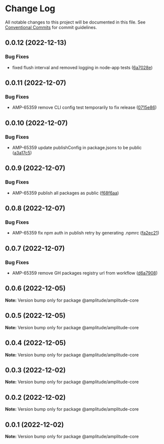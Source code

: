 # Change Log

All notable changes to this project will be documented in this file.
See [Conventional Commits](https://conventionalcommits.org) for commit guidelines.

## 0.0.12 (2022-12-13)


### Bug Fixes

* fixed flush interval and removed logging in node-app tests ([6a7028e](https://github.com/amplitude-alpha/amplitude-sdk-typescript/commit/6a7028ea8e67ebdd25d355b832e7351a34d71491))





## 0.0.11 (2022-12-07)


### Bug Fixes

* AMP-65359 remove CLI config test temporarily to fix release ([0715e86](https://github.com/amplitude-alpha/amplitude-sdk-typescript/commit/0715e8684a1883c2cb431dcfefd739491e07a139))





## 0.0.10 (2022-12-07)


### Bug Fixes

* AMP-65359 update publishConfig in package.jsons to be public ([a3a17c5](https://github.com/amplitude-alpha/amplitude-sdk-typescript/commit/a3a17c58e6a2abce1886e96f48f68ef73fa608d8))





## 0.0.9 (2022-12-07)


### Bug Fixes

* AMP-65359 publish all packages as public ([f68f6aa](https://github.com/amplitude-alpha/amplitude-sdk-typescript/commit/f68f6aacf089ccf063d889891a3d57fae7f2b444))





## 0.0.8 (2022-12-07)


### Bug Fixes

* AMP-65359 fix npm auth in publish retry by generating .npmrc ([fa2ec21](https://github.com/amplitude-alpha/amplitude-sdk-typescript/commit/fa2ec2150c2afa563152055abaee804dd93c9a6c))





## 0.0.7 (2022-12-07)


### Bug Fixes

* AMP-65359 remove GH packages registry url from workflow ([d6a7908](https://github.com/amplitude-alpha/amplitude-sdk-typescript/commit/d6a7908c9a1be2a989d874bb9f8ba568f01f8777))





## 0.0.6 (2022-12-05)

**Note:** Version bump only for package @amplitude/amplitude-core





## 0.0.5 (2022-12-05)

**Note:** Version bump only for package @amplitude/amplitude-core





## 0.0.4 (2022-12-05)

**Note:** Version bump only for package @amplitude/amplitude-core





## 0.0.3 (2022-12-02)

**Note:** Version bump only for package @amplitude/amplitude-core





## 0.0.2 (2022-12-02)

**Note:** Version bump only for package @amplitude/amplitude-core





## 0.0.1 (2022-12-02)

**Note:** Version bump only for package @amplitude/amplitude-core
